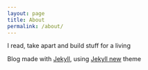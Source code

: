 ```yaml
---
layout: page
title: About
permalink: /about/
---
```


I read, take apart and build stuff for a living

Blog made with [Jekyll](http://jekyllrb.com/), using [Jekyll new](https://github.com/jglovier/jekyll-new) theme

